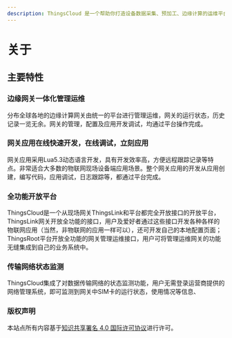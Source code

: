 ```yaml
---
description: ThingsCloud 是一个帮助你打造设备数据采集、预加工、边缘计算的运维平台，是物联网平台的基础数据管理平台。
---
```


# 关于

## 主要特性

### 边缘网关一体化管理运维

分布全球各地的边缘计算网关由统一的平台进行管理运维，网关的运行状态，历史记录一览无余。网关的管理，配置及应用开发调试，均通过平台操作完成。

### 网关应用在线快速开发，在线调试，立刻应用

网关应用采用Lua5.3动态语言开发，具有开发效率高，方便远程跟踪记录等特点。非常适合大多数的物联网现场设备端应用场景。整个网关应用的开发从应用创建，编写代码，应用调试，日志跟踪等，都通过平台完成。

### 全功能开放平台

ThingsCloud是一个从现场网关ThingsLink和平台都完全开放接口的开放平台，ThingsLink网关开放全功能的接口，用户及爱好者通过这些接口开发各种各样的物联网应用（当然，非物联网的应用一样可以），还可开发自己的本地配置页面；ThingsRoot平台开放全功能的网关管理运维接口，用户可将管理运维网关的功能无缝集成到自己的业务系统中。

### 传输网络状态监测

ThingsCloud集成了对数据传输网络的状态监测功能，用户无需登录运营商提供的网络管理系统，即可监测到网关中SIM卡的运行状态，使用情况等信息、

### 版权声明 <a id="&#x7248;&#x6743;&#x58F0;&#x660E;"></a>

本站点所有内容基于[知识共享署名 4.0 国际许可协议](https://creativecommons.org/licenses/by/4.0/deed.zh)进行许可。

